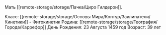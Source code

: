 Мать [[remote-storage/storage/Пачка/Циро Гилдерон]].

Класс: [[remote-storage/storage/Основы Мира/Контур/Заклинатели/Кинетики]] - Фитокинетик
Родина: [[remote-storage/storage/География/Города/Каррефор]]
День Рождения: 23 Августа 1459 год
Возраст: 39 лет